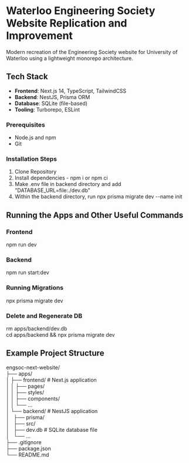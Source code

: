 # Waterloo Engineering Society Website Replication and Improvement
Modern recreation of the Engineering Society website for University of Waterloo using a lightweight monorepo architecture.

## Tech Stack
- **Frontend**: Next.js 14, TypeScript, TailwindCSS
- **Backend**: NestJS, Prisma ORM
- **Database**: SQLite (file-based)
- **Tooling**: Turborepo, ESLint

### Prerequisites
- Node.js and npm
- Git

### Installation Steps
1. Clone Repository
2. Install dependencies - npm i or npm ci
3. Make .env file in backend directory and add "DATABASE_URL=file:./dev.db"
4. Within the backend directory, run npx prisma migrate dev --name init

## Running the Apps and Other Useful Commands

### Frontend
npm run dev  

### Backend
npm run start:dev  

### Running Migrations
npx prisma migrate dev  

### Delete and Regenerate DB
rm apps/backend/dev.db  
cd apps/backend && npx prisma migrate dev  

## Example Project Structure

engsoc-next-website/  
├── apps/  
│   ├── frontend/       # Next.js application  
│   │   ├── pages/  
│   │   ├── styles/  
│   │   ├── components/  
│   │   └── ...  
│   └── backend/        # NestJS application   
│  &nbsp;&nbsp;├── prisma/  
│  &nbsp;&nbsp;├── src/  
│  &nbsp;&nbsp;├── dev.db      # SQLite database file  
│  &nbsp;&nbsp;└── ...  
├── .gitignore  
├── package.json  
└── README.md  
